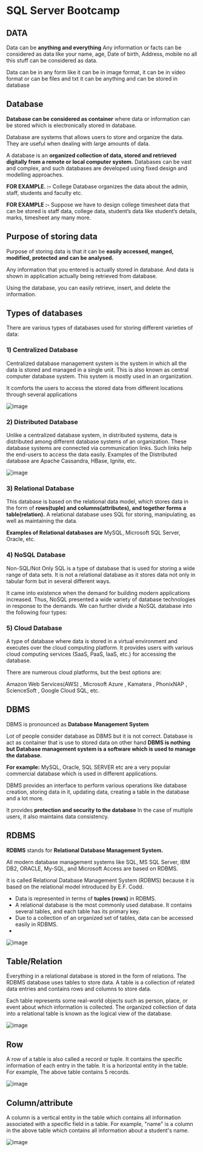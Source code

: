 
# SQL Server Bootcamp

## DATA
Data can be **anything and everything** Any information or facts can be considered as data like your name, age, Date of birth, Address, mobile no all this stuff can be considered as data.

Data can be in any form like it can be in image format, it can be in video format or can be files and txt it can be anything and can be stored in database
## Database

**Database can be considered as container** where data or information can be stored which is electronically stored in database. 

Database are systems that allows users to store and organize the data. They are useful when dealing with large amounts of data.

A database is an **organized collection of data, stored and retrieved digitally from a remote or local computer system.**
Databases can be vast and complex, and such databases are developed using fixed design and modelling approaches.

**FOR EXAMPLE. :-** College Database organizes the data about the admin, staff, students and faculty etc.

**FOR EXAMPLE :-** Suppose we have to design college timesheet data that can be stored is staff data, college data, student’s data like student’s details, marks, timesheet any many more.

## Purpose of storing data

Purpose of storing data is that it can be **easily accessed, manged, modified, protected and can be analysed.**

Any information that you entered is actually stored in database. And data is shown in application actually being retrieved from database.

Using the database, you can easily retrieve, insert, and delete the information.

## Types of databases

There are various types of databases used for storing different varieties of data:

### 1) Centralized Database
Centralized database management system is the system in which all the data is stored and managed in a single unit. This is also known as central computer database system. This system is mostly used in an organization.

It comforts the users to access the stored data from different locations through several applications

![image](https://github.com/Shubham3016/Sql-Server-Bootcamp/assets/43364183/e16dc7b3-e0ce-4ee5-9199-6a97e739b3ed)


### 2) Distributed Database

Unlike a centralized database system, in distributed systems, data is distributed among different database systems of an organization. These database systems are connected via communication links. Such links help the end-users to access the data easily. Examples of the Distributed database are Apache Cassandra, HBase, Ignite, etc.

![image](https://github.com/Shubham3016/Sql-Server-Bootcamp/assets/43364183/4dd71e92-ef40-4d00-9dee-202fe8af3113)


### 3) Relational Database

This database is based on the relational data model, which stores data in the form of **rows(tuple) and columns(attributes), and together forms a table(relation).** A relational database uses SQL for storing, manipulating, as well as maintaining the data. 

**Examples of Relational databases are** MySQL, Microsoft SQL Server, Oracle, etc.

### 4) NoSQL Database

Non-SQL/Not Only SQL is a type of database that is used for storing a wide range of data sets. It is not a relational database as it stores data not only in tabular form but in several different ways.

It came into existence when the demand for building modern applications increased. Thus, NoSQL presented a wide variety of database technologies in response to the demands. We can further divide a NoSQL database into the following four types:

### 5) Cloud Database

A type of database where data is stored in a virtual environment and executes over the cloud computing platform. It provides users with various cloud computing services (SaaS, PaaS, IaaS, etc.) for accessing the database. 

There are numerous cloud platforms, but the best options are:

Amazon Web Services(AWS)
, Microsoft Azure
, Kamatera
, PhonixNAP
, ScienceSoft
, Google Cloud SQL, etc.



## DBMS
DBMS is pronounced as **Database Management System**

Lot of people consider database as DBMS but it is not correct. Database is act as container that is use to stored data on other hand **DBMS is nothing but Database management system is a software which is used to manage the database.**

**For example:** MySQL, Oracle, SQL SERVER etc are a very popular commercial database which is used in different applications.

DBMS provides an interface to perform various operations like database creation, storing data in it, updating data, creating a table in the database and a lot more.

It provides **protection and security to the database** In the case of multiple users, it also maintains data consistency.


## RDBMS

**RDBMS** stands for **Relational Database Management System.**

All modern database management systems like SQL, MS SQL Server, IBM DB2, ORACLE, My-SQL, and Microsoft Access are based on RDBMS.

It is called Relational Database Management System (RDBMS) because it is based on the relational model introduced by E.F. Codd.

- Data is represented in terms of **tuples (rows)** in RDBMS.
- A relational database is the most commonly used database. It contains several tables, and each table has its primary key.
- Due to a collection of an organized set of tables, data can be accessed easily in RDBMS.
- 
![image](https://github.com/Shubham3016/Sql-Server-Bootcamp/assets/43364183/49f4b696-8f16-44b0-b271-2f714b53a460)


## Table/Relation

Everything in a relational database is stored in the form of relations. The RDBMS database uses tables to store data. A table is a collection of related data entries and contains rows and columns to store data.

Each table represents some real-world objects such as person, place, or event about which information is collected. The organized collection of data into a relational table is known as the logical view of the database.

![image](https://github.com/Shubham3016/Sql-Server-Bootcamp/assets/43364183/814fbce9-56c6-411f-ba62-cb31fd4e931d)

## Row

A row of a table is also called a record or tuple. It contains the specific information of each entry in the table. It is a horizontal entity in the table. For example, The above table contains 5 records.

![image](https://github.com/Shubham3016/Sql-Server-Bootcamp/assets/43364183/4899bb68-e392-4a2b-99d2-8728750abe63)

## Column/attribute

A column is a vertical entity in the table which contains all information associated with a specific field in a table. For example, "name" is a column in the above table which contains all information about a student's name.

![image](https://github.com/Shubham3016/Sql-Server-Bootcamp/assets/43364183/ec222f23-34c4-4527-856f-f0ad68069350)
